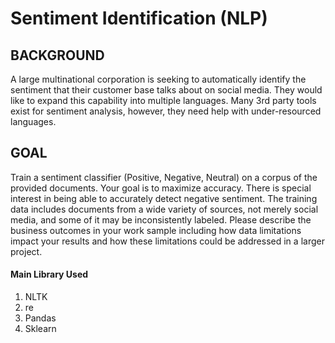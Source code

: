# Sentiment Identification (NLP)

## BACKGROUND
A large multinational corporation is seeking to automatically identify the sentiment that their customer base talks
about on social media. They would like to expand this capability into multiple languages. Many 3rd party tools exist for
sentiment analysis, however, they need help with under-resourced languages.

## GOAL

Train a sentiment classifier (Positive, Negative, Neutral) on a corpus of the provided documents. Your goal is to
maximize accuracy. There is special interest in being able to accurately detect negative sentiment. The training data
includes documents from a wide variety of sources, not merely social media, and some of it may be inconsistently
labeled. Please describe the business outcomes in your work sample including how data limitations impact your results
and how these limitations could be addressed in a larger project.

#### Main Library Used
1. NLTK
2. re
3. Pandas
4. Sklearn
